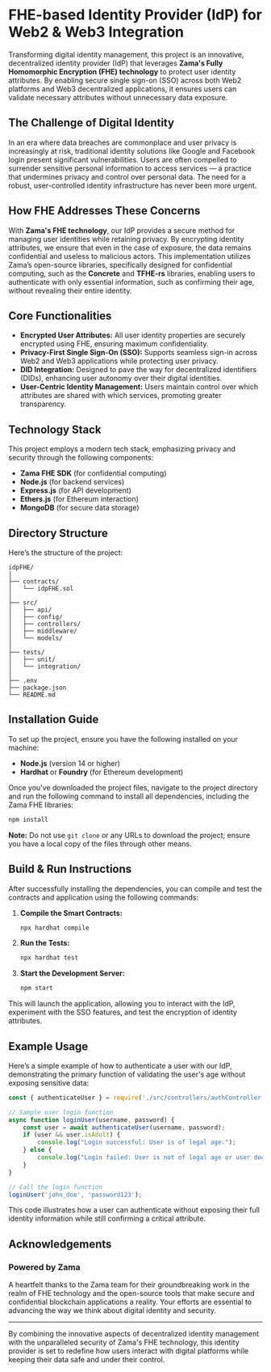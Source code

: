 
# FHE-based Identity Provider (IdP) for Web2 & Web3 Integration

Transforming digital identity management, this project is an innovative, decentralized identity provider (IdP) that leverages **Zama's Fully Homomorphic Encryption (FHE) technology** to protect user identity attributes. By enabling secure single sign-on (SSO) across both Web2 platforms and Web3 decentralized applications, it ensures users can validate necessary attributes without unnecessary data exposure.

## The Challenge of Digital Identity

In an era where data breaches are commonplace and user privacy is increasingly at risk, traditional identity solutions like Google and Facebook login present significant vulnerabilities. Users are often compelled to surrender sensitive personal information to access services — a practice that undermines privacy and control over personal data. The need for a robust, user-controlled identity infrastructure has never been more urgent.

## How FHE Addresses These Concerns

With **Zama's FHE technology**, our IdP provides a secure method for managing user identities while retaining privacy. By encrypting identity attributes, we ensure that even in the case of exposure, the data remains confidential and useless to malicious actors. This implementation utilizes Zama’s open-source libraries, specifically designed for confidential computing, such as the **Concrete** and **TFHE-rs** libraries, enabling users to authenticate with only essential information, such as confirming their age, without revealing their entire identity.

## Core Functionalities

- **Encrypted User Attributes:** All user identity properties are securely encrypted using FHE, ensuring maximum confidentiality.
- **Privacy-First Single Sign-On (SSO):** Supports seamless sign-in across Web2 and Web3 applications while protecting user privacy.
- **DID Integration:** Designed to pave the way for decentralized identifiers (DIDs), enhancing user autonomy over their digital identities.
- **User-Centric Identity Management:** Users maintain control over which attributes are shared with which services, promoting greater transparency.

## Technology Stack

This project employs a modern tech stack, emphasizing privacy and security through the following components:

- **Zama FHE SDK** (for confidential computing)
- **Node.js** (for backend services)
- **Express.js** (for API development)
- **Ethers.js** (for Ethereum interaction)
- **MongoDB** (for secure data storage)

## Directory Structure

Here’s the structure of the project:

```
idpFHE/
│
├── contracts/
│   └── idpFHE.sol
│
├── src/
│   ├── api/
│   ├── config/
│   ├── controllers/
│   ├── middleware/
│   └── models/
│
├── tests/
│   ├── unit/
│   └── integration/
│
├── .env
├── package.json
└── README.md
```

## Installation Guide

To set up the project, ensure you have the following installed on your machine:

- **Node.js** (version 14 or higher)
- **Hardhat** or **Foundry** (for Ethereum development)

Once you've downloaded the project files, navigate to the project directory and run the following command to install all dependencies, including the Zama FHE libraries:

```bash
npm install
```

**Note:** Do not use `git clone` or any URLs to download the project; ensure you have a local copy of the files through other means.

## Build & Run Instructions

After successfully installing the dependencies, you can compile and test the contracts and application using the following commands:

1. **Compile the Smart Contracts:**
   ```bash
   npx hardhat compile
   ```

2. **Run the Tests:**
   ```bash
   npx hardhat test
   ```

3. **Start the Development Server:**
   ```bash
   npm start
   ```

This will launch the application, allowing you to interact with the IdP, experiment with the SSO features, and test the encryption of identity attributes.

## Example Usage

Here’s a simple example of how to authenticate a user with our IdP, demonstrating the primary function of validating the user's age without exposing sensitive data:

```javascript
const { authenticateUser } = require('./src/controllers/authController');

// Sample user login function
async function loginUser(username, password) {
    const user = await authenticateUser(username, password);
    if (user && user.isAdult) {
        console.log("Login successful: User is of legal age.");
    } else {
        console.log("Login failed: User is not of legal age or user does not exist.");
    }
}

// Call the login function
loginUser('john_doe', 'password123');
```

This code illustrates how a user can authenticate without exposing their full identity information while still confirming a critical attribute.

## Acknowledgements

### Powered by Zama

A heartfelt thanks to the Zama team for their groundbreaking work in the realm of FHE technology and the open-source tools that make secure and confidential blockchain applications a reality. Your efforts are essential to advancing the way we think about digital identity and security.

---

By combining the innovative aspects of decentralized identity management with the unparalleled security of Zama's FHE technology, this identity provider is set to redefine how users interact with digital platforms while keeping their data safe and under their control.
```
